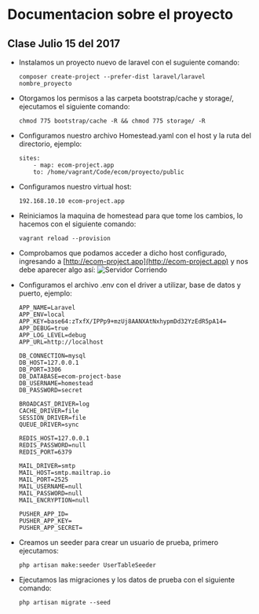 # Documentacion sobre el proyecto

## Clase Julio 15 del 2017
* Instalamos un proyecto nuevo de laravel con el suguiente comando: 
	```
	composer create-project --prefer-dist laravel/laravel nombre_proyecto
	```

* Otorgamos los permisos a las carpeta bootstrap/cache y storage/, ejecutamos el siguiente comando:
	```
	chmod 775 bootstrap/cache -R && chmod 775 storage/ -R 
	```
	
* Configuramos nuestro archivo Homestead.yaml con el host y la ruta del directorio, ejemplo:
	```
	sites:
		- map: ecom-project.app
        to: /home/vagrant/Code/ecom/proyecto/public
	```
	
* Configuramos nuestro virtual host:
	```
	192.168.10.10 ecom-project.app
	```
	
* Reiniciamos la maquina de homestead para que tome los cambios, lo hacemos con el siguiente comando:
	```
	vagrant reload --provision
	```
* Comprobamos que podamos acceder a dicho host configurado, ingresando a [http://ecom-project.app](http://ecom-project.app) y nos debe aparecer algo así:
	![](https://github.com/Alver23/ecom/images/running.png "Servidor Corriendo")

* Configuramos el archivo .env con el driver a utilizar, base de datos y puerto, ejemplo:
	```
	APP_NAME=Laravel
	APP_ENV=local
	APP_KEY=base64:zTxfX/IPPp9+mzUj8AANXAtNxhypmDd32YzEdR5pA14=
	APP_DEBUG=true
	APP_LOG_LEVEL=debug
	APP_URL=http://localhost
	
	DB_CONNECTION=mysql
	DB_HOST=127.0.0.1
	DB_PORT=3306
	DB_DATABASE=ecom-project-base
	DB_USERNAME=homestead
	DB_PASSWORD=secret
	
	BROADCAST_DRIVER=log
	CACHE_DRIVER=file
	SESSION_DRIVER=file
	QUEUE_DRIVER=sync
	
	REDIS_HOST=127.0.0.1
	REDIS_PASSWORD=null
	REDIS_PORT=6379
	
	MAIL_DRIVER=smtp
	MAIL_HOST=smtp.mailtrap.io
	MAIL_PORT=2525
	MAIL_USERNAME=null
	MAIL_PASSWORD=null
	MAIL_ENCRYPTION=null
	
	PUSHER_APP_ID=
	PUSHER_APP_KEY=
	PUSHER_APP_SECRET=
	```

* Creamos un seeder para crear un usuario de prueba, primero ejecutamos:
	```
	php artisan make:seeder UserTableSeeder
	```
* Ejecutamos las migraciones y los datos de prueba con el siguiente comando:
	```
	php artisan migrate --seed
	```
